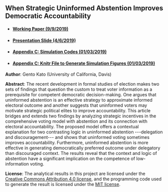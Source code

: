 ## When Strategic Uninformed Abstention Improves Democratic Accountability

* #### [Working Paper (9/9/2019)](Kato2019thlo_main.pdf)
* #### [Presentation Slide (4/6/2019)](Uninformed_Model_040619_MPSA19.pdf)
* #### [Appendix C: Simulation Codes (01/03/2019)](Kato2019thlo_simulations.R)
* #### [Appendix C: Knitr File to Generate Simulation Figures (01/03/2019)](Kato2019thlo_simulations_out.Rnw)

**Author**: Gento Kato (University of California, Davis)

**Abstract**: The recent development in formal studies of election makes two sets of findings that question the custom to treat voter information as a prerequisite for competent democratic decision-making. One argues that uninformed abstention is an effective strategy to approximate informed electoral outcome and another suggests that uninformed voters may motivate strategic political elites to improve accountability. This article bridges and extends two findings by analyzing strategic incentives in the comprehensive voting model with abstention and its connection with electoral accountability. The proposed model offers a contextual explanation for two contrasting logic in uninformed abstention ---delegation and discouragement--- and shows that uninformed voting sometimes improves accountability. Furthermore, uninformed abstention is more effective in generating democratically preferred outcome under delegatory than discouraged context. The results reveal that the context and logic of abstention have a significant implication on the competence of low-information voting.

**License**: The analytical results in this project are licensed under the [Creative Commons Attribution 4.0 license](https://choosealicense.com/licenses/cc-by-4.0/), and the programming code used to generate the result is licensed under the [MIT license](https://choosealicense.com/licenses/mit/).
